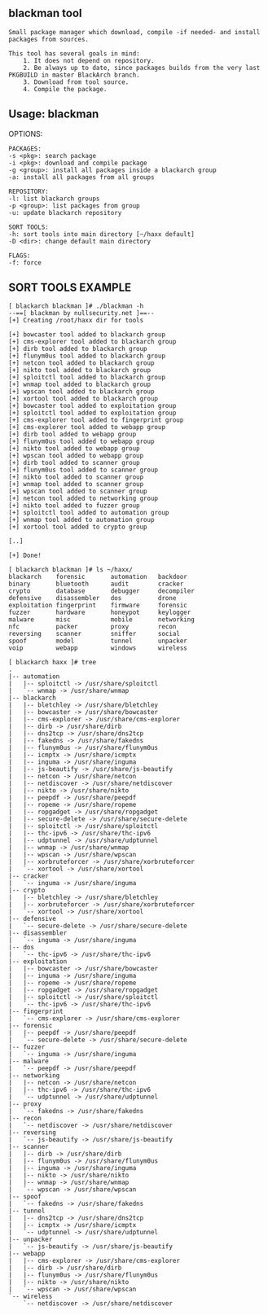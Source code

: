 blackman tool
-------------
    Small package manager which download, compile -if needed- and install packages from sources.

    This tool has several goals in mind:
        1. It does not depend on repository.
        2. Be always up to date, since packages builds from the very last PKGBUILD in master BlackArch branch.
        3. Download from tool source.
        4. Compile the package.

Usage: blackman
---------------

OPTIONS:

    PACKAGES:
    -s <pkg>: search package
    -i <pkg>: download and compile package
    -g <group>: install all packages inside a blackarch group
    -a: install all packages from all groups

    REPOSITORY:
    -l: list blackarch groups
    -p <group>: list packages from group
    -u: update blackarch repository

    SORT TOOLS:
    -h: sort tools into main directory [~/haxx default]
    -D <dir>: change default main directory

    FLAGS:
    -f: force

SORT TOOLS EXAMPLE
-----------------

    [ blackarch blackman ]# ./blackman -h
    --==[ blackman by nullsecurity.net ]==--
    [+] Creating /root/haxx dir for tools

    [+] bowcaster tool added to blackarch group
    [+] cms-explorer tool added to blackarch group
    [+] dirb tool added to blackarch group
    [+] flunym0us tool added to blackarch group
    [+] netcon tool added to blackarch group
    [+] nikto tool added to blackarch group
    [+] sploitctl tool added to blackarch group
    [+] wnmap tool added to blackarch group
    [+] wpscan tool added to blackarch group
    [+] xortool tool added to blackarch group
    [+] bowcaster tool added to exploitation group
    [+] sploitctl tool added to exploitation group
    [+] cms-explorer tool added to fingerprint group
    [+] cms-explorer tool added to webapp group
    [+] dirb tool added to webapp group
    [+] flunym0us tool added to webapp group
    [+] nikto tool added to webapp group
    [+] wpscan tool added to webapp group
    [+] dirb tool added to scanner group
    [+] flunym0us tool added to scanner group
    [+] nikto tool added to scanner group
    [+] wnmap tool added to scanner group
    [+] wpscan tool added to scanner group
    [+] netcon tool added to networking group
    [+] nikto tool added to fuzzer group
    [+] sploitctl tool added to automation group
    [+] wnmap tool added to automation group
    [+] xortool tool added to crypto group

    [..]

    [+] Done!

    [ blackarch blackman ]# ls ~/haxx/
    blackarch    forensic       automation   backdoor
    binary       bluetooth      audit        cracker
    crypto       database       debugger     decompiler
    defensive    disassembler   dos          drone
    exploitation fingerprint    firmware     forensic
    fuzzer       hardware       honeypot     keylogger
    malware      misc           mobile       networking
    nfc          packer         proxy        recon
    reversing    scanner        sniffer      social
    spoof        model          tunnel       unpacker
    voip         webapp         windows      wireless

    [ blackarch haxx ]# tree
    .
    |-- automation
    |   |-- sploitctl -> /usr/share/sploitctl
    |   `-- wnmap -> /usr/share/wnmap
    |-- blackarch
    |   |-- bletchley -> /usr/share/bletchley
    |   |-- bowcaster -> /usr/share/bowcaster
    |   |-- cms-explorer -> /usr/share/cms-explorer
    |   |-- dirb -> /usr/share/dirb
    |   |-- dns2tcp -> /usr/share/dns2tcp
    |   |-- fakedns -> /usr/share/fakedns
    |   |-- flunym0us -> /usr/share/flunym0us
    |   |-- icmptx -> /usr/share/icmptx
    |   |-- inguma -> /usr/share/inguma
    |   |-- js-beautify -> /usr/share/js-beautify
    |   |-- netcon -> /usr/share/netcon
    |   |-- netdiscover -> /usr/share/netdiscover
    |   |-- nikto -> /usr/share/nikto
    |   |-- peepdf -> /usr/share/peepdf
    |   |-- ropeme -> /usr/share/ropeme
    |   |-- ropgadget -> /usr/share/ropgadget
    |   |-- secure-delete -> /usr/share/secure-delete
    |   |-- sploitctl -> /usr/share/sploitctl
    |   |-- thc-ipv6 -> /usr/share/thc-ipv6
    |   |-- udptunnel -> /usr/share/udptunnel
    |   |-- wnmap -> /usr/share/wnmap
    |   |-- wpscan -> /usr/share/wpscan
    |   |-- xorbruteforcer -> /usr/share/xorbruteforcer
    |   `-- xortool -> /usr/share/xortool
    |-- cracker
    |   `-- inguma -> /usr/share/inguma
    |-- crypto
    |   |-- bletchley -> /usr/share/bletchley
    |   |-- xorbruteforcer -> /usr/share/xorbruteforcer
    |   `-- xortool -> /usr/share/xortool
    |-- defensive
    |   `-- secure-delete -> /usr/share/secure-delete
    |-- disassembler
    |   `-- inguma -> /usr/share/inguma
    |-- dos
    |   `-- thc-ipv6 -> /usr/share/thc-ipv6
    |-- exploitation
    |   |-- bowcaster -> /usr/share/bowcaster
    |   |-- inguma -> /usr/share/inguma
    |   |-- ropeme -> /usr/share/ropeme
    |   |-- ropgadget -> /usr/share/ropgadget
    |   |-- sploitctl -> /usr/share/sploitctl
    |   `-- thc-ipv6 -> /usr/share/thc-ipv6
    |-- fingerprint
    |   `-- cms-explorer -> /usr/share/cms-explorer
    |-- forensic
    |   |-- peepdf -> /usr/share/peepdf
    |   `-- secure-delete -> /usr/share/secure-delete
    |-- fuzzer
    |   `-- inguma -> /usr/share/inguma
    |-- malware
    |   `-- peepdf -> /usr/share/peepdf
    |-- networking
    |   |-- netcon -> /usr/share/netcon
    |   |-- thc-ipv6 -> /usr/share/thc-ipv6
    |   `-- udptunnel -> /usr/share/udptunnel
    |-- proxy
    |   `-- fakedns -> /usr/share/fakedns
    |-- recon
    |   `-- netdiscover -> /usr/share/netdiscover
    |-- reversing
    |   `-- js-beautify -> /usr/share/js-beautify
    |-- scanner
    |   |-- dirb -> /usr/share/dirb
    |   |-- flunym0us -> /usr/share/flunym0us
    |   |-- inguma -> /usr/share/inguma
    |   |-- nikto -> /usr/share/nikto
    |   |-- wnmap -> /usr/share/wnmap
    |   `-- wpscan -> /usr/share/wpscan
    |-- spoof
    |   `-- fakedns -> /usr/share/fakedns
    |-- tunnel
    |   |-- dns2tcp -> /usr/share/dns2tcp
    |   |-- icmptx -> /usr/share/icmptx
    |   `-- udptunnel -> /usr/share/udptunnel
    |-- unpacker
    |   `-- js-beautify -> /usr/share/js-beautify
    |-- webapp
    |   |-- cms-explorer -> /usr/share/cms-explorer
    |   |-- dirb -> /usr/share/dirb
    |   |-- flunym0us -> /usr/share/flunym0us
    |   |-- nikto -> /usr/share/nikto
    |   `-- wpscan -> /usr/share/wpscan
    `-- wireless
        `-- netdiscover -> /usr/share/netdiscover


